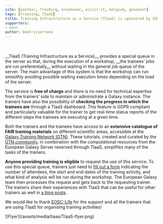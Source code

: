 ```yaml
---
site: [pasteur, freiburg, erasmusmc, elixir-it, belgium, genouest]
tags: [training, TIaaS]
title: Training Infrastructure as a Service (TIaaS) is sponsored by EOSC-Life
supporters:
- eosc
author: beatrizserrano
---
```


<div class="row">
<div class="col-md-6" markdown="1">
<br><br>
__TIaaS (Training Infrastructure as a Service)__ provides a special queue in the server so that, during the execution of a workshop, __the trainees’ jobs
are run preferentially__ without waiting in the general job queue of the server. The main advantage of this system is that the workshop
can run smoothly avoiding possible waiting execution times depending on the load of the server.

The service is __free of charge__ and there is no need for technical expertise from the trainers’ side to maintain or administrate a Galaxy instance.
The trainers have also the possibility of __checking the progress in which the trainees are__ through a TIaaS dashboard. This feature is GDPR compliant and
particularly valuable for the trainer to get real-time status reports of the different steps the trainees are executing at a given time.

Both the trainers and the trainees have access to an __extensive catalogue of FAIR training materials__ on different scientific areas, accessible at
the [Galaxy Training Network (GTN)](https://training.galaxyproject.org/). These tutorials, created and curated by the
[GTN community](https://training.galaxyproject.org/training-material/hall-of-fame), in combination with the computational
resources from the European Galaxy Server reserved through TIaaS, simplifies many of the tasks of the trainers.

__Anyone providing training is eligible__ to request the use of this service. To use this special queue,
trainers just need to [fill out a form](https://galaxyproject.eu/tiaas) indicating the number of attendees, the start and
end dates of the training activity, and what kind of analysis will be run during the workshop. The European Galaxy team then processes the request
and gets back to the requesting trainer.
The trainers share their experiences with TIaaS that can be useful for other trainers as well in [a blog posts](https://galaxyproject.eu/news?tag=TIaaS).

We would like to thank [EOSC-Life](https://www.eosc-life.eu/) for the support and all the trainers that are using
TIaaS for organising training activities!

</div>
<div class="col-md-6" markdown="1">
![Flyer](/assets/media/tiaas/TIaaS-flyer.png)
</div>
</div>

<br>

